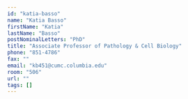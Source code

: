 ```yaml
---
id: "katia-basso"
name: "Katia Basso"
firstName: "Katia"
lastName: "Basso"
postNominalLetters: "PhD"
title: "Associate Professor of Pathology & Cell Biology"
phone: "851-4786"
fax: ""
email: "kb451@cumc.columbia.edu"
room: "506"
url: ""
tags: []
---
```

